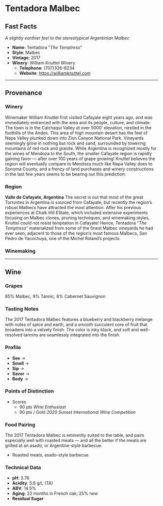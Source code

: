 # Tentadora Malbec
## Fast Facts
*A slightly earthier feel to the stereotypical Argentinian Malbec*
- **Name**: Tentadora “*The Temptress*”
- **Style**: Malbec
- **Vintage**: 2017
- **Winery**: William Knuttel Winery
	- **Telephone**: (707)326-8234
	- **Website**: https://williamknuttel.com
- - - -
## Provenance
### Winery
Winemaker William Knuttel first visited Cafayate eight years ago, and was immediately entranced with the area and its people, culture, and climate. The town is in the Calchaqui Valley at over 5000’ elevation, nestled in the foothills of the Andes. This area of high mountain desert has the feel of Napa Valley plunked down into Zion Canyon National Park. Vineyards seemingly grow in nothing but rock and sand, surrounded by towering mountains of red rock and granite.
While Argentina is recognized mostly for the wines of Mendoza to the South, the smaller Cafayate region is rapidly gaining favor — after over 100 years of grape growing! Knuttel believes the region will eventually compare to Mendoza much like Napa Valley does to Sonoma County, and a frenzy of land purchases and winery constructions in the last few years seems to be bearing out this prediction.
### Region
**Valle de Cafayate, Argentina**
The secret is out that most of the great Torrontes in Argentina is sourced from Cafayate, but recently the region’s robust Malbecs have attracted the most attention. After his previous experiences at Chalk Hill EState, which included extensive experiments focusing on Malbec clones, pruning techniques, and winemaking styles, Knuttel could not resist temptation in Cafayate! Hence, Tentadora “*The Temptress*” materialized from some of the finest Malbec vineyards he had ever seen, adjacent to those of the region’s most famous Malbecs, San Pedro de Yacochuya, one of the Michel Roland’s projects.
### Winemaking 
- - - -
## Wine
### Grapes
85% Malbec, 9% Tannic, 6% Cabernet Sauvignon
### Tasting Notes
The 2017 Tentadora Malbec features a blueberry and blackberry melange with notes of spice and earth, and a smooth succulent core of fruit that broadens into a velvety finish. The color is inky black, and soft and well-resolved tannins are seamlessly integrated into the finish.
### Profile
- **See** →  
- **Smell** → 
- **Sip** → 
- **Savor** → 
- **Body** → 
### Points of Distinction
- Scores
	- 90 pts *Wine Enthusiast*
	- 90 pts / Gold *2020 Sunset International Wine Competition*
### Food Pairing
The 2017 Tentadora Malbec is eminently suited to the table, and pairs especially well with roasted meats — and all the better if the meats are grilled at an asado, or Argentine-style barbecue.
* Roasted meats, asado-style barbecue
### Technical Data
- **pH**: 3.76
- **Acidity**: 5.6 g/L (TA)
- **ABV**: 14.5%
- **Aging**: 22 months in French oak, 25% new
- **Residual Sugar**: 
